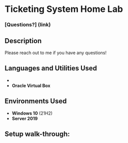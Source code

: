 <h1>Ticketing System Home Lab</h1>

 ### [Questions?] (link)

<h2>Description</h2>
 Please reach out to me if you have any questions!
<br />


<h2>Languages and Utilities Used</h2>

- <b></b> 
- <b>Oracle Virtual Box</b>

<h2>Environments Used </h2>

- <b>Windows 10</b> (21H2)
- <b>Server 2019</b>

<h2>Setup walk-through:</h2>

